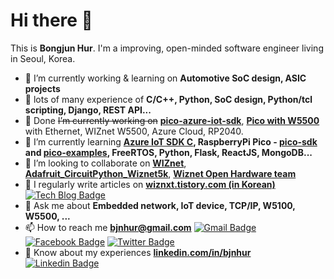 # Hi there 👋
This is **Bongjun Hur**. I'm a improving, open-minded software engineer living in Seoul, Korea.

- 🔭 I’m currently working & learning on **Automotive SoC design, ASIC projects**
- 🔭 lots of many experience of **C/C++, Python, SoC design, Python/tcl scripting, Django, REST API...**
- 🔭 Done ~~I’m currently working on~~ [**pico-azure-iot-sdk**](https://github.com/bjnhur/pico-examples), [**Pico with W5500**](https://github.com/bjnhur/pico-W5500) with Ethernet, WIZnet W5500, Azure Cloud, RP2040.
- 🌱 I’m currently learning **[Azure IoT SDK C](https://github.com/Azure/azure-iot-sdk-c), RaspberryPi Pico - [pico-sdk](https://github.com/raspberrypi/pico-sdk) and [pico-examples](https://github.com/raspberrypi/pico-examples), FreeRTOS, Python, Flask, ReactJS, MongoDB...**
- 👯 I’m looking to collaborate on [**WIZnet**](https://github.com/Wiznet), [**Adafruit_CircuitPython_Wiznet5k**](https://github.com/bjnhur/Adafruit_CircuitPython_Wiznet5k), [**Wiznet Open Hardware team**](https://github.com/Wiznet-OpenHardware) 
- 📝 I regularly write articles on [**wiznxt.tistory.com (in Korean)**](https://wiznxt.tistory.com/) [![Tech Blog Badge](http://img.shields.io/badge/Kakao-Tech%20blog-FFCD00?style=flat-square&logo=kakao&link=https://wiznxt.tistory.com/)](https://wiznxt.tistory.com/)
- 💬 Ask me about **Embedded network, IoT device, TCP/IP, W5100, W5500, ...**
- 📫 How to reach me **bjnhur@gmail.com** [![Gmail Badge](https://img.shields.io/badge/Gmail-d14836?style=flat-square&logo=Gmail&logoColor=white&link=mailto:bjnhur@gmail.com)](mailto:bjnhur@gmail.com) [![Facebook Badge](https://img.shields.io/badge/facebook-1877f2?style=flat-square&logo=facebook&logoColor=white&link=https://www.facebook.com/bongjunhur)](https://www.facebook.com/bongjunhur)  [![Twitter Badge](https://img.shields.io/badge/twitter-1DA1F2?style=flat-square&logo=twitter&logoColor=white&link=https://twitter.com/bongjunhur)](https://twitter.com/bongjunhur)
- 📄 Know about my experiences [**linkedin.com/in/bjnhur**](www.linkedin.com/in/bjnhur) [![Linkedin Badge](https://img.shields.io/badge/-LinkedIn-blue?style=flat-square&logo=Linkedin&logoColor=white&link=https://www.linkedin.com/in/bjnhur/)](https://www.linkedin.com/in/bjnhur/)
